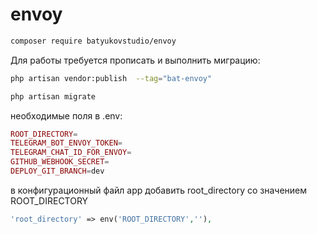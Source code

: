# envoy
```bash
composer require batyukovstudio/envoy
```
Для работы требуется прописать и выполнить миграцию:
```bash
php artisan vendor:publish  --tag="bat-envoy"
```
```bash
php artisan migrate
```
необходимые поля в .env:
```php
ROOT_DIRECTORY=
TELEGRAM_BOT_ENVOY_TOKEN=
TELEGRAM_CHAT_ID_FOR_ENVOY=
GITHUB_WEBHOOK_SECRET=
DEPLOY_GIT_BRANCH=dev
```
в конфигурационный файл app добавить root_directory со значением ROOT_DIRECTORY
```php
'root_directory' => env('ROOT_DIRECTORY',''),
```